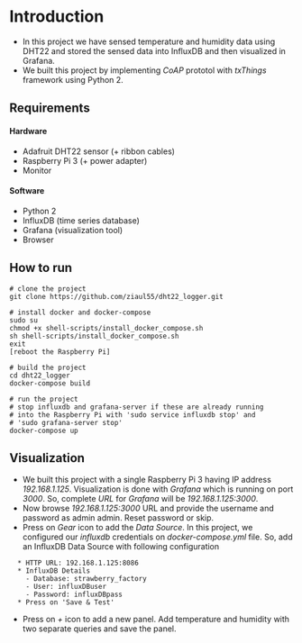 # Introduction
- In this project we have sensed temperature and humidity data using DHT22 and stored the sensed data into InfluxDB and then visualized in Grafana. 
- We built this project by implementing _CoAP_ prototol with _txThings_ framework using Python 2.

## Requirements

#### Hardware
- Adafruit DHT22 sensor (+ ribbon cables)
- Raspberry Pi 3 (+ power adapter)
- Monitor 

#### Software
- Python 2
- InfluxDB (time series database)
- Grafana (visualization tool)
- Browser

## How to run
```
# clone the project
git clone https://github.com/ziaul55/dht22_logger.git

# install docker and docker-compose
sudo su
chmod +x shell-scripts/install_docker_compose.sh
sh shell-scripts/install_docker_compose.sh
exit
[reboot the Raspberry Pi]

# build the project
cd dht22_logger
docker-compose build

# run the project
# stop influxdb and grafana-server if these are already running 
# into the Raspberry Pi with 'sudo service influxdb stop' and 
# 'sudo grafana-server stop'
docker-compose up
```

## Visualization
- We built this project with a single Raspberry Pi 3 having IP address _192.168.1.125_. Visualization is done with _Grafana_ which is running on port _3000_. So, complete _URL_ for _Grafana_ will be _192.168.1.125:3000_. 
- Now browse _192.168.1.125:3000_ URL and provide the username and password as admin admin. Reset password or skip.
- Press on _Gear_ icon to add the _Data Source_. In this project, we configured our _influxdb_ credentials on _docker-compose.yml_ file. So, add an InfluxDB Data Source with following configuration

```
  * HTTP URL: 192.168.1.125:8086
  * InfluxDB Details
    - Database: strawberry_factory
    - User: influxDBuser
    - Password: influxDBpass
  * Press on 'Save & Test'
```
- Press on _+_ icon to add a new panel. Add temperature and humidity with two separate queries and save the panel.
